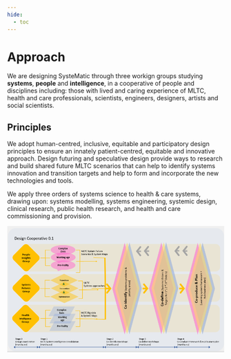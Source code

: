 ```yaml
---
hide:
  - toc
---
```


# Approach
We are designing SysteMatic through three workign groups studying **systems**, **people** and **intelligence**, in a cooperative of people and disciplines including: those with lived and caring experience of MLTC, health and care professionals, scientists, engineers, designers, artists and social scientists.

## Principles
We adopt human-centred, inclusive, equitable and participatory design principles to ensure an innately patient-centred, equitable and innovative approach. Design futuring and speculative design provide ways to research and build shared future MLTC scenarios that can help to identify systems innovation and transition targets and help to form and incorporate the new technologies and tools. 

We apply three orders of systems science to health & care systems, drawing upon: systems modelling, systems engineering, systemic design, clinical research, public health research, and health and care commissioning and provision.

[![Design Coop 0.1 Diagram](../assets/design-coop.png)](https://www.google.com)
